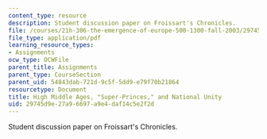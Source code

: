```yaml
---
content_type: resource
description: Student discussion paper on Froissart's Chronicles.
file: /courses/21h-306-the-emergence-of-europe-500-1300-fall-2003/29745d9e27a96697a9e4daf14c5e2f2d_leeds_final_paper.pdf
file_type: application/pdf
learning_resource_types:
- Assignments
ocw_type: OCWFile
parent_title: Assignments
parent_type: CourseSection
parent_uid: 54843dab-721d-9c5f-5dd9-e79f70b21864
resourcetype: Document
title: High Middle Ages, "Super-Princes," and National Unity
uid: 29745d9e-27a9-6697-a9e4-daf14c5e2f2d
---
```

Student discussion paper on Froissart's Chronicles.


